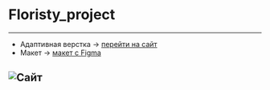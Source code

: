 # Floristy_project

---
- Адаптивная верстка -> [перейти на сайт](https://shiverskikh.github.io/Floristy_project/)
- Макет -> [макет c Figma](https://www.figma.com/file/4nADZyvZTYLMCpIC0WTzk4/floristry?node-id=0%3A1&mode=dev)

![Сайт](img/Главная.jpg)
---
